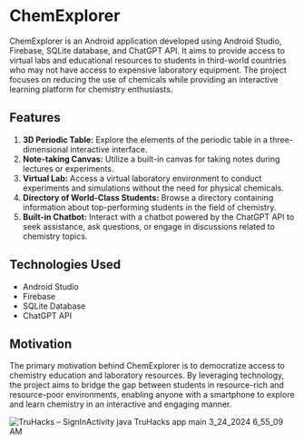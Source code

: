 # ChemExplorer

ChemExplorer is an Android application developed using Android Studio, Firebase, SQLite database, and ChatGPT API. It aims to provide access to virtual labs and educational resources to students in third-world countries who may not have access to expensive laboratory equipment. The project focuses on reducing the use of chemicals while providing an interactive learning platform for chemistry enthusiasts.

## Features

1. **3D Periodic Table:** Explore the elements of the periodic table in a three-dimensional interactive interface.
2. **Note-taking Canvas:** Utilize a built-in canvas for taking notes during lectures or experiments.
3. **Virtual Lab:** Access a virtual laboratory environment to conduct experiments and simulations without the need for physical chemicals.
4. **Directory of World-Class Students:** Browse a directory containing information about top-performing students in the field of chemistry.
5. **Built-in Chatbot:** Interact with a chatbot powered by the ChatGPT API to seek assistance, ask questions, or engage in discussions related to chemistry topics.

## Technologies Used

- Android Studio
- Firebase
- SQLite Database
- ChatGPT API

## Motivation

The primary motivation behind ChemExplorer is to democratize access to chemistry education and laboratory resources. By leveraging technology, the project aims to bridge the gap between students in resource-rich and resource-poor environments, enabling anyone with a smartphone to explore and learn chemistry in an interactive and engaging manner.

![TruHacks – SignInActivity java  TruHacks app main  3_24_2024 6_55_09 AM](https://github.com/SteveRogersBD/TruHacks2024/assets/147460804/540d8d10-a2cb-4c40-916e-2c79cb480a6d)

